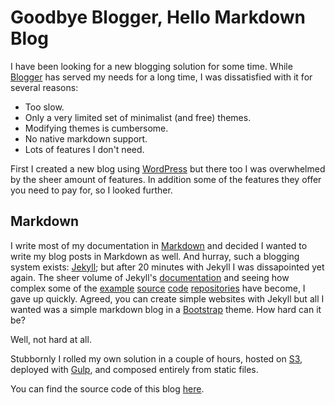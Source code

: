 # Goodbye Blogger, Hello Markdown Blog

I have been looking for a new blogging solution for some time. While [Blogger](http://www.blogger.com) has served my needs for a long time, I was dissatisfied with it for several reasons:

* Too slow.
* Only a very limited set of minimalist (and free) themes.
* Modifying themes is cumbersome.
* No native markdown support.
* Lots of features I don't need.

First I created a new blog using [WordPress](http://wordpress.com/) but there too I was overwhelmed by the sheer amount of features. In addition some of the features they offer you need to pay for, so I looked further.

## Markdown

I write most of my documentation in [Markdown](http://daringfireball.net/projects/markdown/syntax) and decided I wanted to write my blog posts in Markdown as well. And hurray, such a blogging system exists: [Jekyll](http://jekyllrb.com/); but after 20 minutes with Jekyll I was dissapointed yet again. The sheer volume of Jekyll's [documentation](http://jekyllrb.com/docs/home/) and seeing how complex some of the [example](https://github.com/edhedges/edhedges.github.com/tree/dev) [source](https://github.com/dueyfinster/dueyfinster-old.github.io) [code](https://github.com/github/training.github.com/tree/7049d7532a6856411e34046aedfce43a4afaf424) [repositories](https://github.com/rsms/rsms.github.com) have become, I gave up quickly. Agreed, you can create simple websites with Jekyll but all I wanted was a simple markdown blog in a [Bootstrap](http://getbootstrap.com/) theme. How hard can it be?

Well, not hard at all.

Stubbornly I rolled my own solution in a couple of hours, hosted on [S3](http://aws.amazon.com/s3/), deployed with [Gulp](http://gulpjs.com/), and composed entirely from static files.

You can find the source code of this blog [here](https://github.com/nielskrijger/blog).
